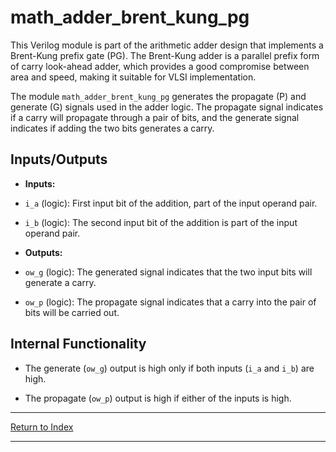 # math_adder_brent_kung_pg

This Verilog module is part of the arithmetic adder design that implements a Brent-Kung prefix gate (PG). The Brent-Kung adder is a parallel prefix form of carry look-ahead adder, which provides a good compromise between area and speed, making it suitable for VLSI implementation.

The module `math_adder_brent_kung_pg` generates the propagate (P) and generate (G) signals used in the adder logic. The propagate signal indicates if a carry will propagate through a pair of bits, and the generate signal indicates if adding the two bits generates a carry.

## Inputs/Outputs

- **Inputs:**

- `i_a` (logic): First input bit of the addition, part of the input operand pair.

- `i_b` (logic): The second input bit of the addition is part of the input operand pair.

- **Outputs:**

- `ow_g` (logic): The generated signal indicates that the two input bits will generate a carry.

- `ow_p` (logic): The propagate signal indicates that a carry into the pair of bits will be carried out.

## Internal Functionality

- The generate (`ow_g`) output is high only if both inputs (`i_a` and `i_b`) are high.

- The propagate (`ow_p`) output is high if either of the inputs is high.

---

[Return to Index](index.md)

---
